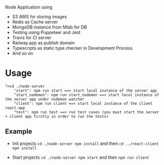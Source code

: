 Node Application using
- S3 AWS for storing images
- Redis as Cache server
- MongoDB instance from Mlab for DB
- Testing using Puppeteer and Jest
- Travis for CI server
- Railway.app as publish domain
- Typescripts as static type checker in Development Process
- And so on

# Usage
```
└>cd ./node-server
    "start": npm run start ==> start local instance of the server app
    "start_nodemon": npm run start_nodemon ==> start local instance of the server app under nodemon watcher
    "client": npm run client ==> start local instance of the client react-app
    "test": npm run test ==> run test cases (you must start the server + client app firstly in order to run the tests)
```

## Example
- Init projects
`cd ./node-server npm install` 
and then `cd ../react-client npm install`

- Start projects
`cd ./node-server npm start`
and then `npm run client`
